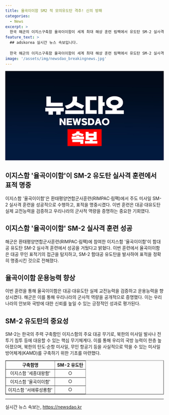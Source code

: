 ```yaml
---
title: 율곡이이함 SM2 적 모의유도탄 격추! 신의 방패
categories:
  - News
excerpt: >
  한국 해군의 이지스구축함 율곡이이함이 세계 최대 해상 훈련 림팩에서 유도탄 SM-2 실사격 훈련에서 표적을 명중시킨 소식이 전해졌다. 이번 훈련으로 우리 해군의 대공·대유도탄 실전 능력을 입증하며, 유도탄 운용능력을 향상시켰다. SM-2는 우리 해군의 이지스함의 주요 대공 무기로, 북한의 미사일과 전투기 침투에 대비하는 핵심 무기체계다. 이와 함께, 군은 미사일방어체계(KAMD)를 확충하기 위해 추가적인 조치를 계획 중이다.
feature_text: >
  ## adskorea 실시간 뉴스 속보입니다.

  한국 해군의 이지스구축함 율곡이이함이 세계 최대 해상 훈련 림팩에서 유도탄 SM-2 실사격 훈련에서 표적을 명중시킨 소식이 전해졌다. 이번 훈련으로 우리 해군의 대공·대유도탄 실전 능력을 입증하며, 유도탄 운용능력을 향상시켰다. SM-2는 우리 해군의 이지스함의 주요 대공 무기로, 북한의 미사일과 전투기 침투에 대비하는 핵심 무기체계다. 이와 함께, 군은 미사일방어체계(KAMD)를 확충하기 위해 추가적인 조치를 계획 중이다.
image: '/assets/img/newsdao_breakingnews.jpg'
---
```


<p><img src="/assets/img/newsdao_breakingnews.jpg" alt="adskorea 속보" /></p>

<h2>이지스함 '율곡이이함'이 SM-2 유도탄 실사격 훈련에서 표적 명중</h2>

<p data-ke-size="size16">이지스함 '율곡이이함'은 환태평양연합군사훈련(RIMPAC·림팩)에서 주도 미사일 SM-2 실사격 훈련을 성공적으로 수행하고, 표적을 명중시켰다. 이번 훈련은 대공·대유도탄 실제 교전능력을 검증하고 우리나라의 군사적 역량을 증명하는 중요한 기회였다.</p>

<h2 data-ke-size="size26">이지스함 '율곡이이함' SM-2 실사격 훈련 성공</h2>

<p data-ke-size="size16">해군은 환태평양연합군사훈련(RIMPAC·림팩)에 참여한 이지스함 '율곡이이함'이 함대공 유도탄 SM-2 실사격 훈련에서 성공을 거뒀다고 밝혔다. 이번 훈련에서 율곡이이함은 대공 무인 표적기의 접근을 탐지하고, SM-2 함대공 유도탄을 발사하여 표적을 정확히 명중시킨 것으로 전해졌다.</p>

<h2 data-ke-size="size26">율곡이이함 운용능력 향상</h2>

<p data-ke-size="size16">이번 훈련을 통해 율곡이이함은 대공·대유도탄 실제 교전능력을 검증하고 운용능력을 향상시켰다. 해군은 이를 통해 우리나라의 군사적 역량을 공개적으로 증명했다. 이는 우리나라의 안보와 국방에 대한 신뢰를 높일 수 있는 긍정적인 성과로 평가된다.</p>

<h2 data-ke-size="size26">SM-2 유도탄의 중요성</h2>

<p data-ke-size="size16">SM-2는 한국의 주력 구축함인 이지스함의 주요 대공 무기로, 북한의 미사일 발사나 전투기 침투 등에 대응할 수 있는 핵심 무기체계다. 이를 통해 우리의 국방 능력이 한층 높아졌으며, 북한의 탄도·순항 미사일, 무인 항공기 등을 사실적으로 막을 수 있는 미사일방어체계(KAMD)를 구축하기 위한 기초를 마련했다.</p>

<table style="width: 100%;" border="1">
<tbody>
<tr>
<td style="text-align: center; height: 17px;"><b>구축함명</b></td>
<td style="text-align: center; height: 17px;"><b>SM-2 유도탄</b></td>
</tr>
<tr>
<td style="text-align: center; height: 17px;">이지스함 '세종대왕함'</td>
<td style="text-align: center; height: 17px;">○</td>
</tr>
<tr>
<td style="text-align: center; height: 17px;">이지스함 '율곡이이함'</td>
<td style="text-align: center; height: 17px;">○</td>
</tr>
<tr>
<td style="text-align: center; height: 17px;">이지스함 '서애류성룡함'</td>
<td style="text-align: center; height: 17px;">○</td>
</tr>
</tbody>
</table>

<hr>
실시간 뉴스 속보는, <a href="https://newsdao.kr" rel="dofollow">https://newsdao.kr</a>


